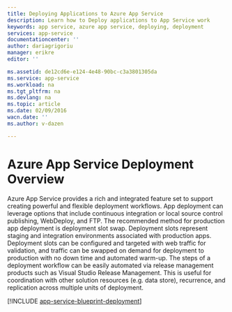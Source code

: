 ```yaml
---
title: Deploying Applications to Azure App Service
description: Learn how to Deploy applications to App Service work
keywords: app service, azure app service, deploying, deployment
services: app-service
documentationcenter: ''
author: dariagrigoriu
manager: erikre
editor: ''

ms.assetid: de12cd6e-e124-4e48-90bc-c3a3801305da
ms.service: app-service
ms.workload: na
ms.tgt_pltfrm: na
ms.devlang: na
ms.topic: article
ms.date: 02/09/2016
wacn.date: ''
ms.author: v-dazen

---
```

# Azure App Service Deployment Overview
Azure App Service provides a rich and integrated feature set to support creating powerful and flexible deployment workflows. App deployment can leverage options that include continuous integration or local source control publishing, WebDeploy, and FTP. The recommended method for production app deployment is deployment slot swap. Deployment slots represent staging and integration environments associated with production apps. Deployment slots can be configured and targeted with web traffic for validation, and traffic can be swapped on demand for deployment to production with no down time and automated warm-up. The steps of a deployment workflow can be easily automated via release management products such as Visual Studio Release Management. This is useful for coordination with other solution resources (e.g. data store), recurrence, and replication across multiple units of deployment. 

[!INCLUDE [app-service-blueprint-deployment](../../includes/app-service-blueprint-deployment.md)]